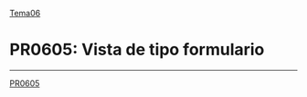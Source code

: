 [Tema06](../index.md)

# PR0605: Vista de tipo formulario

---     
[PR0605](https://vgonzalez165.github.io/apuntes_sge/ut06_mvc_herencia/pr0605_vista_form.html)
